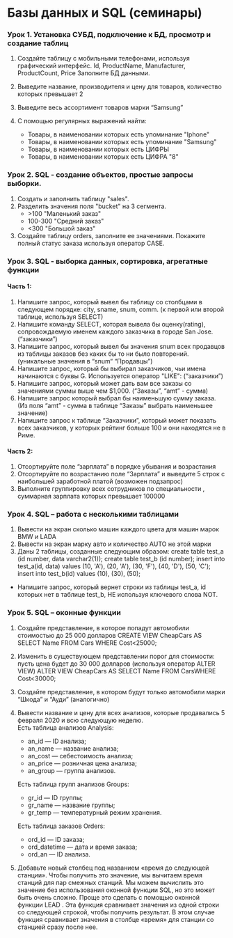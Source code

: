 # Базы данных и SQL (семинары)


### Урок 1. Установка СУБД, подключение к БД, просмотр и создание таблиц

1. Создайте таблицу с мобильными телефонами, используя графический интерфейс.
Id, ProductName, Manufacturer, ProductCount, Price
Заполните БД данными.

2. Выведите название, производителя и цену для товаров, количество которых превышает 2

3. Выведите весь ассортимент товаров марки “Samsung”
4. С помощью регулярных выражений найти:

    * Товары, в наименовании которых есть упоминание "Iphone"
    * Товары, в наименовании которых есть упоминание "Samsung"
    * Товары, в наименовании которых есть ЦИФРЫ
    * Товары, в наименовании которых есть ЦИФРА "8"

### Урок 2. SQL - создание объектов, простые запросы выборки.

1. Создать и заполнить таблицу "sales".
2. Разделить значения поля "bucket" на 3 сегмента. 
    * \>100 "Маленький заказ"
    *  100-300 "Средний заказ"
    *  <300 "Большой заказ"
3. Создайте таблицу orders, заполните ее значениями. Покажите полный статус заказа используя оператор CASE.


### Урок 3. SQL - выборка данных, сортировка, агрегатные функции

#### Часть 1:

1. Напишите запрос, который вывел бы таблицу со столбцами в следующем порядке: city, sname, snum, comm. (к первой или второй таблице, используя SELECT)
2. Напишите команду SELECT, которая вывела бы оценку(rating), сопровождаемую именем каждого заказчика в городе San Jose. (“заказчики”)
3. Напишите запрос, который вывел бы значения snum всех продавцов из таблицы заказов без каких бы то ни было повторений. (уникальные значения в “snum“ “Продавцы”)
4. Напишите запрос, который бы выбирал заказчиков, чьи имена начинаются с буквы G. Используется оператор "LIKE": (“заказчики”) 
5. Напишите запрос, который может дать вам все заказы со значениями суммы выше чем $1,000. (“Заказы”, “amt” - сумма)
6. Напишите запрос который выбрал бы наименьшую сумму заказа.
(Из поля “amt” - сумма в таблице “Заказы” выбрать наименьшее значение)
7. Напишите запрос к таблице “Заказчики”, который может показать всех заказчиков, у которых рейтинг больше 100 и они находятся не в Риме.

#### Часть 2:

1. Отсортируйте поле “зарплата” в порядке убывания и возрастания
2. Отсортируйте по возрастанию поле “Зарплата” и выведите 5 строк с наибольшей заработной платой (возможен подзапрос)
3. Выполните группировку всех сотрудников по специальности , суммарная зарплата которых превышает 100000


### Урок 4. SQL – работа с несколькими таблицами

1. Вывести на экран сколько машин каждого цвета для машин марок BMW и LADA
2. Вывести на экран марку авто и количество AUTO не этой марки
3. Даны 2 таблицы, созданные следующим образом:
create table test_a (id number, data varchar2(1));
create table test_b (id number);
insert into test_a(id, data) values
(10, 'A'),
(20, 'A'),
(30, 'F'),
(40, 'D'),
(50, 'C');
insert into test_b(id) values
(10),
(30),
(50);

- Напишите запрос, который вернет строки из таблицы test_a, id которых нет в таблице test_b, НЕ используя ключевого слова NOT.


### Урок 5. SQL – оконные функции

1. Создайте представление, в которое попадут автомобили стоимостью до 25 000 долларов CREATE VIEW CheapCars AS SELECT Name FROM Cars WHERE Cost<25000;
2. Изменить в существующем представлении порог для стоимости: пусть цена будет до 30 000 долларов (используя оператор ALTER VIEW) ALTER VIEW CheapCars AS SELECT Name FROM CarsWHERE Cost<30000;
3. Создайте представление, в котором будут только автомобили марки “Шкода” и “Ауди” (аналогично)
4. Вывести название и цену для всех анализов, которые продавались 5 февраля 2020 и всю следующую неделю.  
Есть таблица анализов Analysis: 
    - an_id — ID анализа; 
    - an_name — название анализа; 
    - an_cost — себестоимость анализа; 
    - an_price — розничная цена анализа; 
    - an_group — группа анализов. 

    Есть таблица групп анализов Groups: 
    - gr_id — ID группы; 
    - gr_name — название группы; 
    - gr_temp — температурный режим хранения. 
    
    Есть таблица заказов Orders: 
    - ord_id — ID заказа; 
    - ord_datetime — дата и время заказа; 
    - ord_an — ID анализа.
5. Добавьте новый столбец под названием «время до следующей станции». Чтобы получить это значение, мы вычитаем время станций для пар смежных станций. Мы можем вычислить это значение без использования оконной функции SQL, но это может быть очень сложно. Проще это сделать с помощью оконной функции LEAD . Эта функция сравнивает значения из одной строки со следующей строкой, чтобы получить результат. В этом случае функция сравнивает значения в столбце «время» для станции со станцией сразу после нее.